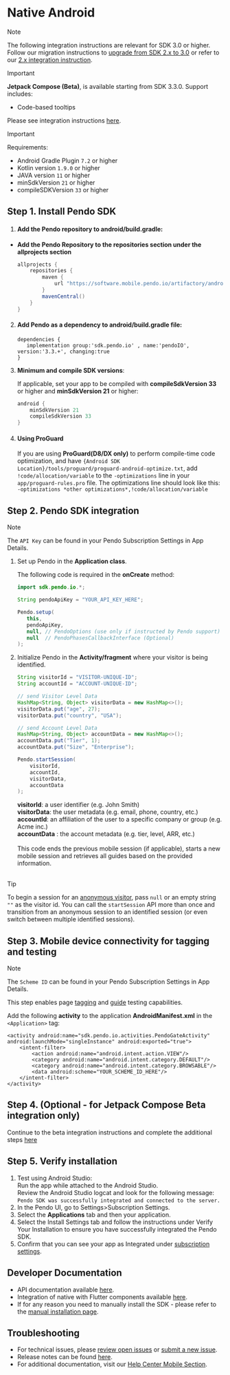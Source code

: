 # Native Android

>[!NOTE]
>The following integration instructions are relevant for SDK 3.0 or higher. <br> Follow our migration instructions to [upgrade from SDK 2.x to 3.0](/migration-docs/README.md) or refer to our [2.x integration instruction](https://github.com/pendo-io/pendo-mobile-sdk/blob/2.22.5/README.md).

>[!IMPORTANT]
>**Jetpack Compose (Beta)**, is available starting from SDK 3.3.0. Support includes:
>- Code-based tooltips
>
> Please see integration instructions [here](https://github.com/pendo-io/pendo-mobile-sdk/blob/master/android/pnddocs/jetpack_compose-android.md).
>
>


>[!IMPORTANT]
>Requirements:
>- Android Gradle Plugin `7.2` or higher
>- Kotlin version `1.9.0` or higher
>- JAVA version `11` or higher
>- minSdkVersion `21` or higher
>- compileSDKVersion `33` or higher

## Step 1. Install Pendo SDK

1. #### Add the Pendo repository to **android/build.gradle**:
- **Add the Pendo Repository to the repositories section under the allprojects section**

    ```java
    allprojects { 
        repositories {
            maven {
                url "https://software.mobile.pendo.io/artifactory/androidx-release"
            }
            mavenCentral()
        }
    }
    ```

2. #### Add Pendo as a dependency to **android/build.gradle** file:

    ```shell
    dependencies {
       implementation group:'sdk.pendo.io' , name:'pendoIO', version:'3.3.+', changing:true
    }
    ```

3. **Minimum and compile SDK versions**:

    If applicable, set your app to be compiled with **compileSdkVersion 33** or higher and **minSdkVersion 21** or higher:

    ```java
    android {
        minSdkVersion 21
        compileSdkVersion 33
    }
    ```
 
4. #### Using ProGuard

    If you are using **ProGuard(D8/DX only)** to perform compile-time code optimization, and have `{Android SDK Location}/tools/proguard/proguard-android-optimize.txt`, add `!code/allocation/variable` to the `-optimizations` line in your `app/proguard-rules.pro` file. The optimizations line should look like this:  
    `-optimizations *other optimizations*,!code/allocation/variable`

## Step 2. Pendo SDK integration

>[!NOTE]
>The `API Key` can be found in your Pendo Subscription Settings in App Details.

1. Set up Pendo in the **Application class**.

    The following code is required in the **onCreate** method:

    ```java
    import sdk.pendo.io.*;

    String pendoApiKey = "YOUR_API_KEY_HERE";
    
    Pendo.setup(
       this,
       pendoApiKey,
       null, // PendoOptions (use only if instructed by Pendo support)
       null  // PendoPhasesCallbackInterface (Optional)
    );
    ```

2. Initialize Pendo in the **Activity/fragment** where your visitor is being identified.

    ```java
    String visitorId = "VISITOR-UNIQUE-ID";
    String accountId = "ACCOUNT-UNIQUE-ID";

    // send Visitor Level Data
    HashMap<String, Object> visitorData = new HashMap<>();
    visitorData.put("age", 27);
    visitorData.put("country", "USA");

    // send Account Level Data
    HashMap<String, Object> accountData = new HashMap<>();
    accountData.put("Tier", 1);
    accountData.put("Size", "Enterprise");

    Pendo.startSession(
        visitorId,
        accountId,
        visitorData,
        accountData
   );
    ```

    **visitorId**: a user identifier (e.g. John Smith)  
    **visitorData**: the user metadata (e.g. email, phone, country, etc.)  
    **accountId**: an affiliation of the user to a specific company or group (e.g. Acme inc.)  
    **accountData** : the account metadata (e.g. tier, level, ARR, etc.)  
&nbsp;  
    This code ends the previous mobile session (if applicable), starts a new mobile session and retrieves all guides based on the provided information.  
&nbsp;  

>[!TIP]
>To begin a session for an  <a href="https://support.pendo.io/hc/en-us/articles/360032202751" target="_blank">anonymous visitor</a>, pass ```null``` or an empty string ```""``` as the visitor id. You can call the `startSession` API more than once and transition from an anonymous session to an identified session (or even switch between multiple identified sessions). 

## Step 3. Mobile device connectivity for tagging and testing

>[!NOTE]
>The `Scheme ID` can be found in your Pendo Subscription Settings in App Details.

This step enables page <a href="https://support.pendo.io/hc/en-us/articles/360033609651-Tagging-Mobile-Pages#HowtoTagaPage" target="_blank">tagging</a>
and <a href="https://support.pendo.io/hc/en-us/articles/360033487792-Creating-a-Mobile-Guide#test-guide-on-device-0-6" target="_blank">guide</a> testing capabilities.

Add the following **activity** to the application **AndroidManifest.xml** in the `<Application>` tag:

    <activity android:name="sdk.pendo.io.activities.PendoGateActivity" android:launchMode="singleInstance" android:exported="true">
        <intent-filter>
            <action android:name="android.intent.action.VIEW"/>
            <category android:name="android.intent.category.DEFAULT"/>
            <category android:name="android.intent.category.BROWSABLE"/>
            <data android:scheme="YOUR_SCHEME_ID_HERE"/>
        </intent-filter>
    </activity>

## Step 4. (Optional - for Jetpack Compose Beta integration only)

 Continue to the beta integration instructions and complete the additional steps [here](https://github.com/pendo-io/pendo-mobile-sdk/blob/master/android/pnddocs/jetpack_compose-android.md)

## Step 5. Verify installation

1. Test using Android Studio:  
Run the app while attached to the Android Studio.  
Review the Android Studio logcat and look for the following message:  
`Pendo SDK was successfully integrated and connected to the server.`
2. In the Pendo UI, go to Settings>Subscription Settings.
3. Select the **Applications** tab and then your application.
4. Select the Install Settings tab and follow the instructions under Verify Your Installation to ensure you have successfully integrated the Pendo SDK.
5. Confirm that you can see your app as Integrated under <a href="https://app.pendo.io/admin" target="_blank">subscription settings</a>.

## Developer Documentation

- API documentation available [here](/api-documentation/native-android-apis.md).
- Integration of native with Flutter components available [here](/other/native-with-flutter-components.md).
- If for any reason you need to manually install the SDK - please refer to the [manual installation page](/android/pnddocs/android_sdk_manual_installation.md).

## Troubleshooting

- For technical issues, please [review open issues](https://github.com/pendo-io/pendo-mobile-sdk/issues) or [submit a new issue](https://github.com/pendo-io/pendo-mobile-sdk/issues).
- Release notes can be found [here](https://developers.pendo.io/category/mobile-sdk/).
- For additional documentation, visit our [Help Center Mobile Section](https://support.pendo.io/hc/en-us/categories/23324531103771-Mobile-implementation).
